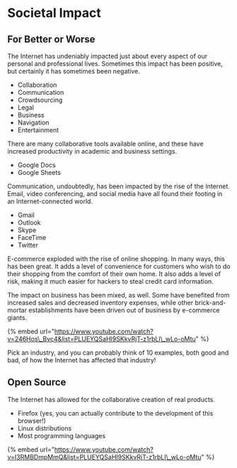 # Societal Impact

## For Better or Worse

The Internet has undeniably impacted just about every aspect of our personal and professional lives. Sometimes this impact has been positive, but certainly it has sometimes been negative.

* Collaboration
* Communication
* Crowdsourcing
* Legal
* Business
* Navigation
* Entertainment

There are many collaborative tools available online, and these have increased productivity in academic and business settings.

* Google Docs
* Google Sheets

Communication, undoubtedly, has been impacted by the rise of the Internet. Email, video conferencing, and social media have all found their footing in an Internet-connected world.

* Gmail
* Outlook
* Skype
* FaceTime
* Twitter

E-commerce exploded with the rise of online shopping. In many ways, this has been great. It adds a level of convenience for customers who wish to do their shopping from the comfort of their own home. It also adds a level of risk, making it much easier for hackers to steal credit card information.

The impact on business has been mixed, as well. Some have benefited from increased sales and decreased inventory expenses, while other brick-and-mortar establishments have been driven out of business by e-commerce giants.

{% embed url="https://www.youtube.com/watch?v=246Hos\_Bvc4&list=PLUEYQSaHI9SKkvRjT-z1rbLI\_wLo-oMtu" %}

Pick an industry, and you can probably think of 10 examples, both good and bad, of how the Internet has affected that industry!

## Open Source

The Internet has allowed for the collaborative creation of real products.

* Firefox \(yes, you can actually contribute to the development of this browser!\)
* Linux distributions
* Most programming languages

{% embed url="https://www.youtube.com/watch?v=I3RMBDmpMmQ&list=PLUEYQSaHI9SKkvRjT-z1rbLI\_wLo-oMtu" %}

